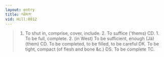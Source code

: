 ```yaml
---
layout: entry
title: འཐེམས་
vid: Hill:0812
---
```

> 1. To shut in, comprise, cover, include. 2. To suffice ('thems) CD. 1. To be full, complete. 2. (in West) To be sufficient, enough (Jä) (them) CD. To be completed, to be filled, to be careful DK. To be tight, compact (of flesh and bone &c.) DS. To be complete TC.
